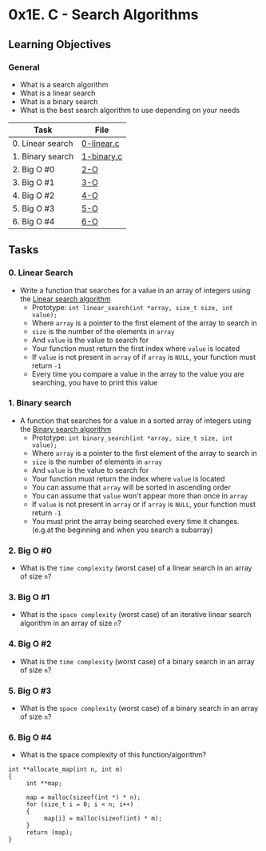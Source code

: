 # 0x1E. C - Search Algorithms
## Learning Objectives

### General

* What is a search algorithm
* What is a linear search
* What is a binary search
* What is the best search algorithm to use depending on your needs

| Task | File |
| ---- | ---- |
| 0. Linear search | [0-linear.c](./0-linear.c) |
| 1. Binary search | [1-binary.c](./1-binary.c) |
| 2. Big O #0 | [2-O](./2-O) |
| 3. Big O #1 | [3-O](./3-O) |
| 4. Big O #2 | [4-O](./4-O) |
| 5. Big O #3 | [5-O](./5-O) |
| 6. Big O #4 | [6-O](./6-O) |

## Tasks
### 0. Linear Search
* Write a function that searches for a value in an array of integers using the [Linear search algorithm](https://en.wikipedia.org/wiki/Linear_search)
    * Prototype: `int linear_search(int *array, size_t size, int value);`
    * Where `array` is a pointer to the first element of the array to search in
    * `size` is the number of the elements in `array`
    * And `value` is the value to search for
    * Your function must return the first index where `value` is located
    * If `value` is not present in `array` of if `array` is `NULL`, your function must return `-1`
    * Every time you compare a value in the array to the value you are searching, you have to print this value
### 1. Binary search
* A function that searches for a value in a sorted array of integers using the [Binary search algorithm](https://en.wikipedia.org/wiki/Binary_search_algorithm)
	* Prototype: `int binary_search(int *array, size_t size, int value);`
	* Where `array` is a pointer to the first element of the array to search in
	* `size` is the number of elements in `array`
	* And `value` is the value to search for
	* Your function must return the index where `value` is located
	* You can assume that `array` will be sorted in ascending order
	* You can assume that `value` won't appear more than once in `array`
	* If `value` is not present in `array` or if `array` is `NULL`, your function must return `-1`
	* You must print the array being searched every time it changes.(e.g.at the beginning and when you search a subarray)
### 2. Big O #0
* What is the `time complexity` (worst case) of a linear search in an array of size `n`?
### 3. Big O #1
* What is the `space complexity` (worst case) of an iterative linear search algorithm in an array of size `n`?
### 4. Big O #2
* What is the `time complexity` (worst case) of a binary search in an array of size `n`?
### 5. Big O #3
* What is the `space complexity` (worst case) of a binary search in an array of size `n`?
### 6. Big O #4
* What is the space complexity of this function/algorithm?
```
int **allocate_map(int n, int m)
{
     int **map;

     map = malloc(sizeof(int *) * n);
     for (size_t i = 0; i < n; i++)
     {
          map[i] = malloc(sizeof(int) * m);
     }
     return (map);
}
```
